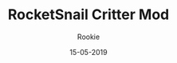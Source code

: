 ---
title: RocketSnail Critter Mod
author:
- Rookie 
description: This mod lets you play as RocketSnail's critter
date: 15-05-2019
code: eyJ2ZXJzaW9uIjoiMSIsIm5hbWUiOiJSb2NrZXRTbmFpbCBDcml0dGVyIE1vZCIsImF1dGhvciI6IlJvb2tpZSIsImRlc2NyaXB0aW9uIjoiVGhpcyBtb2QgbGV0cyB5b3UgcGxheSBhcyBSb2NrZXRTbmFpbCdzIGNyaXR0ZXIiLCJoYW1zdGVyIjoiaHR0cHM6Ly9pLmltZ3VyLmNvbS9YMVhRdDVsLnBuZyIsImJlYXZlciI6IiIsInNuYWlsIjoiIiwiaXRlbXMiOiIiLCJ0YXZlblByb3BzIjoiIiwiZGF0ZSI6MTU1Nzk0MzY5Njg0OH0=
install: https://github.com/TheRookie14/Rookie/raw/master/rocketsnail.bctp.json
---